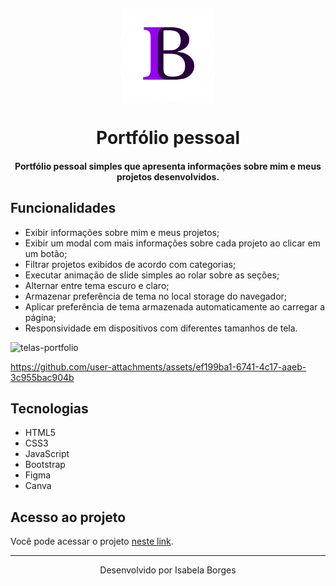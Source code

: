 <p align="center">
  <img src="img/logo-aba.png" alt="IB" width="150" align="center"/>
</p>
<h1 align="center">Portfólio pessoal</h1>
<h4 align="center">Portfólio pessoal simples que apresenta informações sobre mim e meus projetos desenvolvidos. </h4>

## Funcionalidades

* Exibir informações sobre mim e meus projetos;
* Exibir um modal com mais informações sobre cada projeto ao clicar em um botão;
* Filtrar projetos exibidos de acordo com categorias;
* Executar animação de slide simples ao rolar sobre as seções;
* Alternar entre tema escuro e claro;
* Armazenar preferência de tema no local storage do navegador;
* Aplicar preferência de tema armazenada automaticamente ao carregar a página;
* Responsividade em dispositivos com diferentes tamanhos de tela.
  
![telas-portfolio](https://github.com/user-attachments/assets/fdca52e1-ff16-4044-83b8-733b33226840)


https://github.com/user-attachments/assets/ef199ba1-6741-4c17-aaeb-3c955bac904b


## Tecnologias 
* HTML5
* CSS3
* JavaScript
* Bootstrap
* Figma
* Canva

## Acesso ao projeto

Você pode acessar o projeto <a href="https://isabelaborgs.github.io/portfolio/" target="_blank">neste link</a>.

<hr>

<p align="center">
Desenvolvido por Isabela Borges
</p>
